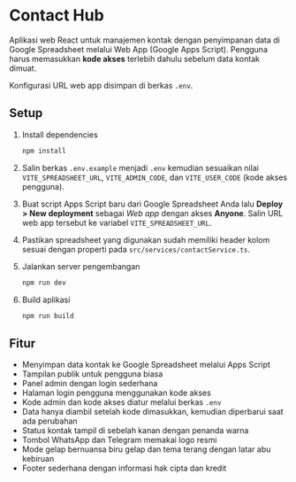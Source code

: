# Contact Hub

Aplikasi web React untuk manajemen kontak dengan penyimpanan data di Google Spreadsheet melalui Web App (Google Apps Script).
Pengguna harus memasukkan **kode akses** terlebih dahulu sebelum data kontak dimuat.

Konfigurasi URL web app disimpan di berkas `.env`.

## Setup

1. Install dependencies

   ```bash
   npm install
   ```

2. Salin berkas `.env.example` menjadi `.env` kemudian sesuaikan nilai
   `VITE_SPREADSHEET_URL`, `VITE_ADMIN_CODE`, dan `VITE_USER_CODE` (kode akses pengguna).

3. Buat script Apps Script baru dari Google Spreadsheet Anda lalu
   **Deploy > New deployment** sebagai *Web app* dengan akses
   **Anyone**. Salin URL web app tersebut ke variabel `VITE_SPREADSHEET_URL`.

4. Pastikan spreadsheet yang digunakan sudah memiliki header kolom sesuai
   dengan properti pada `src/services/contactService.ts`.

5. Jalankan server pengembangan

   ```bash
   npm run dev
   ```

6. Build aplikasi

   ```bash
   npm run build
   ```

## Fitur

- Menyimpan data kontak ke Google Spreadsheet melalui Apps Script
- Tampilan publik untuk pengguna biasa
- Panel admin dengan login sederhana
- Halaman login pengguna menggunakan kode akses
- Kode admin dan kode akses diatur melalui berkas `.env`
- Data hanya diambil setelah kode dimasukkan, kemudian diperbarui saat ada perubahan
- Status kontak tampil di sebelah kanan dengan penanda warna
- Tombol WhatsApp dan Telegram memakai logo resmi
- Mode gelap bernuansa biru gelap dan tema terang dengan latar abu kebiruan
- Footer sederhana dengan informasi hak cipta dan kredit


